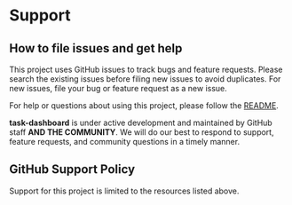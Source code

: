 # Support 

## How to file issues and get help

This project uses GitHub issues to track bugs and feature requests.
Please search the existing issues before filing new issues to avoid duplicates.
For new issues, file your 
bug or feature request as a new issue.

For help or questions about using this project,
 please follow the [README](README.md).

**task-dashboard** is under active development
 and maintained by GitHub 
staff **AND THE COMMUNITY**. We will do our best to respond to support, feature 
requests, and community questions in a timely manner.

## GitHub Support Policy

Support for this project is limited to the resources listed above.